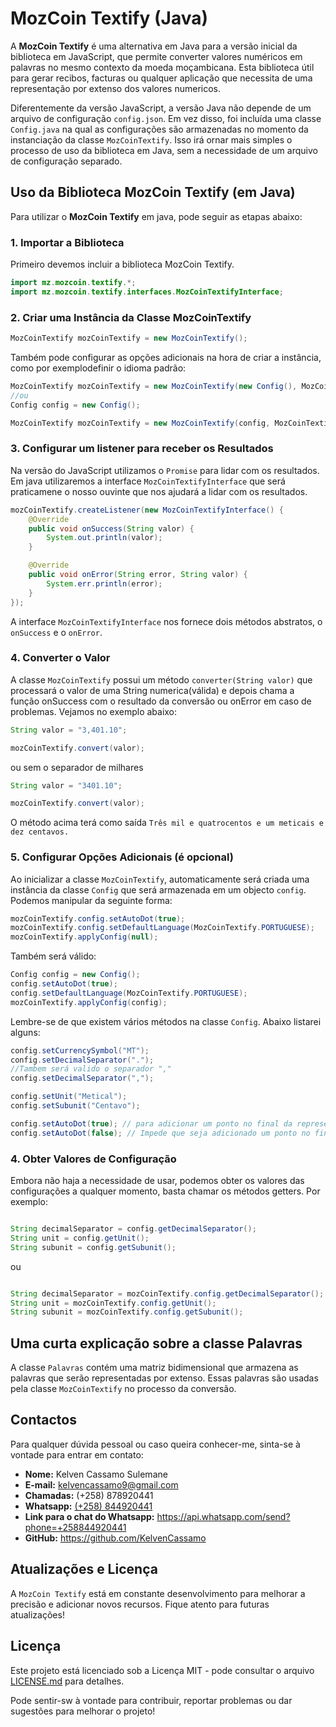 # MozCoin Textify (Java)

A **MozCoin Textify** é uma alternativa em Java para a versão inicial da biblioteca em JavaScript, que permite converter valores numéricos em palavras no mesmo contexto da moeda moçambicana. Esta biblioteca útil para gerar recibos, facturas ou qualquer aplicação que necessita de uma representação por extenso dos valores numericos.  

Diferentemente da versão JavaScript, a versão Java não depende de um arquivo de configuração `config.json`. Em vez disso, foi incluída uma classe `Config.java` na qual as configurações são armazenadas no momento da instanciação da classe `MozCoinTextify`. Isso irá ornar mais simples o processo de uso da biblioteca em Java, sem a necessidade de um arquivo de configuração separado.

## Uso da Biblioteca MozCoin Textify (em Java)
Para utilizar o **MozCoin Textify** em java, pode seguir as etapas abaixo:

### 1. Importar a Biblioteca

Primeiro devemos incluir a biblioteca MozCoin Textify.
````java
import mz.mozcoin.textify.*;
import mz.mozcoin.textify.interfaces.MozCoinTextifyInterface;
`````
### 2. Criar uma Instância da Classe MozCoinTextify

````java
MozCoinTextify mozCoinTextify = new MozCoinTextify();
````
Também pode configurar as opções adicionais na hora de criar a instância, como por exemplodefinir o idioma padrão:

````java
MozCoinTextify mozCoinTextify = new MozCoinTextify(new Config(), MozCoinTextify.PORTUGUESE);
//ou
Config config = new Config();

MozCoinTextify mozCoinTextify = new MozCoinTextify(config, MozCoinTextify.PORTUGUESE);

````
### 3. Configurar um listener para receber os Resultados
Na versão do JavaScript utilizamos o `Promise` para lidar com os resultados. Em java utilizaremos a interface `MozCoinTextifyInterface` que será praticamene o nosso ouvinte que nos ajudará a lidar com os resultados.

````java
mozCoinTextify.createListener(new MozCoinTextifyInterface() {
    @Override
    public void onSuccess(String valor) {
        System.out.println(valor);
    }

    @Override
    public void onError(String error, String valor) {
        System.err.println(error);
    }
});
````
A interface `MozCoinTextifyInterface` nos fornece dois métodos abstratos, o `onSuccess` e o `onError`.

### 4. Converter o Valor

A classe `MozCoinTextify` possui um método `converter(String valor)` que processará o valor de uma String numerica(válida) e depois chama a função onSuccess com o resultado da conversão ou onError em caso de problemas. Vejamos no exemplo abaixo:

`````java
String valor = "3,401.10";

mozCoinTextify.convert(valor);

``````
ou sem o separador de milhares
`````java
String valor = "3401.10";

mozCoinTextify.convert(valor);

``````

O método acima terá como saída `Três mil e quatrocentos e um meticais e dez centavos.`


### 5. Configurar Opções Adicionais (é opcional)

Ao inicializar a classe `MozCoinTextify`, automaticamente será criada uma instância da classe `Config` que será armazenada em um objecto `config`.
Podemos manipular da seguinte forma:

````java
mozCoinTextify.config.setAutoDot(true);
mozCoinTextify.config.setDefaultLanguage(MozCoinTextify.PORTUGUESE);
mozCoinTextify.applyConfig(null);
````
Também será válido:

````java
Config config = new Config();
config.setAutoDot(true);
config.setDefaultLanguage(MozCoinTextify.PORTUGUESE);
mozCoinTextify.applyConfig(config);
````
Lembre-se de que existem vários métodos na classe `Config`. Abaixo listarei alguns:

````java
config.setCurrencySymbol("MT");
config.setDecimalSeparator(".");
//Tambem será valido o separador "," 
config.setDecimalSeparator(",");

config.setUnit("Metical");
config.setSubunit("Centavo");

config.setAutoDot(true); // para adicionar um ponto no final da representação
config.setAutoDot(false); // Impede que seja adicionado um ponto no final da representação
````

### 4. Obter Valores de Configuração

Embora não haja a necessidade de usar, podemos obter os valores das configurações a qualquer momento, basta chamar os métodos getters. Por exemplo:
````java

String decimalSeparator = config.getDecimalSeparator();
String unit = config.getUnit();
String subunit = config.getSubunit();
````

ou

````java

String decimalSeparator = mozCoinTextify.config.getDecimalSeparator();
String unit = mozCoinTextify.config.getUnit();
String subunit = mozCoinTextify.config.getSubunit();
````



## Uma curta explicação sobre a classe Palavras
A classe `Palavras` contém uma matriz bidimensional que armazena as palavras que serão representadas por extenso. 
Essas palavras são usadas pela classe `MozCoinTextify` no processo da conversão.



## Contactos

Para qualquer dúvida pessoal ou caso queira conhecer-me, sinta-se à vontade para entrar em contato:

-   **Nome:** Kelven Cassamo Sulemane
-   **E-mail:** kelvencassamo9@gmail.com
-   **Chamadas:** (+258) 878920441
-   **Whatsapp:** [(+258) 844920441](https://api.whatsapp.com/send?phone=+258844920441)
-   **Link para o chat do Whatsapp:** https://api.whatsapp.com/send?phone=+258844920441
-   **GitHub:** https://github.com/KelvenCassamo




## Atualizações e Licença

A `MozCoin Textify` está em constante desenvolvimento para melhorar a precisão e adicionar novos recursos. Fique atento para futuras atualizações!

## Licença
Este projeto está licenciado sob a Licença MIT - pode consultar o arquivo [LICENSE.md](https://github.com/KelvenCassamo/MozCoin-Textify-java/blob/main/LICENSE) para detalhes.

Pode sentir-sw à vontade para contribuir, reportar problemas ou dar sugestões para melhorar o projeto!

